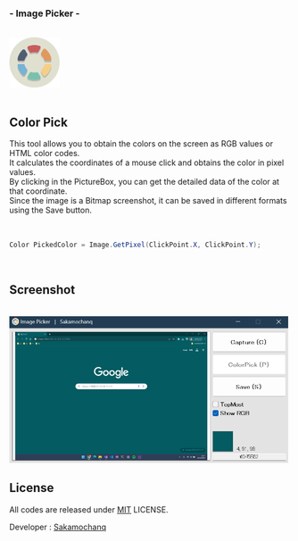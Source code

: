 <div align="left">
  <h3>- Image Picker -</h3>
  <br>
  <a href="#">
    <img src="./assets/ImagePicker.png" width="90px">
  </a>
  <br>
  <br>
<!--<p>Obtaining RGB or HTML color codes from the screen.</p> -->
</div>

## Color Pick

This tool allows you to obtain the colors on the screen as RGB values or HTML color codes.  
It calculates the coordinates of a mouse click and obtains the color in pixel values.  
By clicking in the PictureBox, you can get the detailed data of the color at that coordinate.  
Since the image is a Bitmap screenshot, it can be saved in different formats using the Save button.  

<br>

```cs
Color PickedColor = Image.GetPixel(ClickPoint.X, ClickPoint.Y);
```

<br>

## Screenshot

<br>

<img src="./assets/App.png" width="500px">

<br>

## License

All codes are released under [MIT](https://github.com/Sakamochanq/dotnet-archive/blob/master/LICENSE) LICENSE.

Developer : [Sakamochanq](https://github.com/Sakamochanq)
